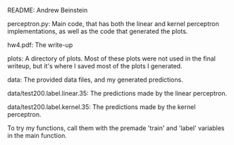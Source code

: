 README: Andrew Beinstein

perceptron.py: Main code, that has both the linear and kernel perceptron
implementations, as well as the code that generated the plots.

hw4.pdf: The write-up

plots: A directory of plots. Most of these plots were not used in the final writeup, but it's where I saved most of the plots I generated.

data: The provided data files, and my generated predictions.

data/test200.label.linear.35: The predictions made by the linear perceptron.

data/test200.label.kernel.35: The predictions made by the kernel perceptron. 

To try my functions, call them with the premade 'train' and 'label' variables 
in the main function.